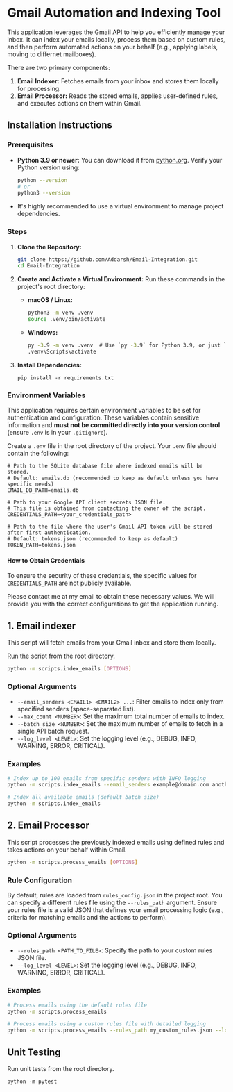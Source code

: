# Gmail Automation and Indexing Tool

This application leverages the Gmail API to help you efficiently manage your inbox. It can index your emails locally, process them based on custom rules, and then perform automated actions on your behalf (e.g., applying labels, moving to differnet mailboxes).

There are two primary components:
1.  **Email Indexer:** Fetches emails from your inbox and stores them locally for processing.
2.  **Email Processor:** Reads the stored emails, applies user-defined rules, and executes actions on them within Gmail.

## Installation Instructions

### Prerequisites

* **Python 3.9 or newer:** You can download it from [python.org](https://www.python.org/downloads/). Verify your Python version using:
    ```bash
    python --version
    # or
    python3 --version
    ```
* It's highly recommended to use a virtual environment to manage project dependencies.

### Steps

1.  **Clone the Repository:**
    ```bash
    git clone https://github.com/Addarsh/Email-Integration.git
    cd Email-Integration
    ```

2.  **Create and Activate a Virtual Environment:**
    Run these commands in the project's root directory:

    * **macOS / Linux:**
        ```bash
        python3 -m venv .venv
        source .venv/bin/activate
        ```
    * **Windows:**
        ```cmd
        py -3.9 -m venv .venv  # Use `py -3.9` for Python 3.9, or just `python -m venv .venv` if it's your default
        .venv\Scripts\activate
        ```

3.  **Install Dependencies:**
    ```
    pip install -r requirements.txt
    ```

### Environment Variables

This application requires certain environment variables to be set for authentication and configuration. These variables contain sensitive information and **must not be committed directly into your version control** (ensure `.env` is in your `.gitignore`).

Create a `.env` file in the root directory of the project. Your `.env` file should contain the following:

```dotenv
# Path to the SQLite database file where indexed emails will be stored.
# Default: emails.db (recommended to keep as default unless you have specific needs)
EMAIL_DB_PATH=emails.db

# Path to your Google API client secrets JSON file.
# This file is obtained from contacting the owner of the script.
CREDENTIALS_PATH=<your_credentials_path>

# Path to the file where the user's Gmail API token will be stored after first authentication.
# Default: tokens.json (recommended to keep as default)
TOKEN_PATH=tokens.json
```

#### How to Obtain Credentials
To ensure the security of these credentials, the specific values for `CREDENTIALS_PATH` are not publicly available.

Please contact me at my email to obtain these necessary values. We will provide you with the correct configurations to get the application running.

## 1. Email indexer

This script will fetch emails from your Gmail inbox and store them locally.

Run the script from the root directory.

```bash
python -m scripts.index_emails [OPTIONS]
```

### Optional Arguments
* `--email_senders <EMAIL1> <EMAIL2> ...`: Filter emails to index only from specified senders (space-separated list).
* `--max_count <NUMBER>`: Set the maximum total number of emails to index.
* `--batch_size <NUMBER>`: Set the maximum number of emails to fetch in a single API batch request.
* `--log_level <LEVEL>`: Set the logging level (e.g., DEBUG, INFO, WARNING, ERROR, CRITICAL).

### Examples
```bash
# Index up to 100 emails from specific senders with INFO logging
python -m scripts.index_emails --email_senders example@domain.com another@domain.com --max_count 100 --log_level INFO

# Index all available emails (default batch size)
python -m scripts.index_emails
```

## 2. Email Processor

This script processes the previously indexed emails using defined rules and takes actions on your behalf within Gmail.

```bash
python -m scripts.process_emails [OPTIONS]
```
### Rule Configuration
By default, rules are loaded from `rules_config.json` in the project root. You can specify a different rules file using the `--rules_path` argument. Ensure your rules file is a valid JSON that defines your email processing logic (e.g., criteria for matching emails and the actions to perform).

### Optional Arguments
* `--rules_path <PATH_TO_FILE>`: Specify the path to your custom rules JSON file.
* `--log_level <LEVEL>`: Set the logging level (e.g., DEBUG, INFO, WARNING, ERROR, CRITICAL).

### Examples
```bash
# Process emails using the default rules file
python -m scripts.process_emails

# Process emails using a custom rules file with detailed logging
python -m scripts.process_emails --rules_path my_custom_rules.json --log_level DEBUG
```

## Unit Testing

Run unit tests from the root directory.
```
python -m pytest
```